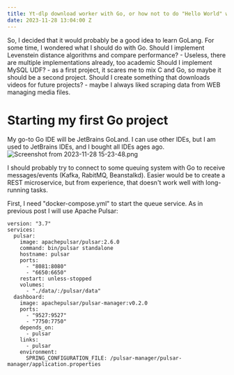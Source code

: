 ```yaml
---
title: Yt-dlp download worker with Go, or how not to do "Hello World" with Go
date: 2023-11-28 13:04:00 Z
---
```


So, I decided that it would probably be a good idea to learn GoLang.
For some time, I wondered what I should do with Go.
Should I implement Levenstein distance algorithms and compare performance? - Useless, there are multiple implementations already, too academic
Should I implement MySQL UDF? - as a first project, it scares me to mix C and Go, so maybe it should be a second project.
Should I create something that downloads videos for future projects? - maybe I always liked scraping data from WEB managing media files.

# Starting my first Go project
My go-to Go IDE will be JetBrains GoLand. I can use other IDEs, but I am used to JetBrains IDEs, and I bought all IDEs ages ago.
![Screenshot from 2023-11-28 15-23-48.png](/uploads/Screenshot%20from%202023-11-28%2015-23-48.png)

I should probably try to connect to some queuing system with Go to receive messages/events (Kafka, RabitMQ, Beanstalkd). Easier would be to create a REST microservice, but from experience, that doesn't work well with long-running tasks.

First, I need "docker-compose.yml" to start the queue service. As in previous post I will use Apache Pulsar:

```
version: "3.7"
services:
  pulsar:
    image: apachepulsar/pulsar:2.6.0
    command: bin/pulsar standalone
    hostname: pulsar
    ports:
      - "8081:8080"
      - "6650:6650"
    restart: unless-stopped
    volumes:
      - "./data/:/pulsar/data"
  dashboard:
    image: apachepulsar/pulsar-manager:v0.2.0
    ports:
      - "9527:9527"
      - "7750:7750"
    depends_on:
      - pulsar
    links:
      - pulsar
    environment:
      SPRING_CONFIGURATION_FILE: /pulsar-manager/pulsar-manager/application.properties
```



